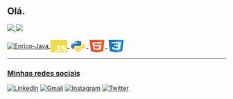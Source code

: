 ## Olá.
<div>
  <a href="https://github.com/enricogregorio">
  <img height="180em" src="https://github-readme-stats.vercel.app/api?username=enricogregorio&show_icons=true&theme=tokyonight&include_all_commits=true&count_private=true"/>
  <img height="180em" src="https://github-readme-stats.vercel.app/api/top-langs/?username=enricogregorio&layout=compact&langs_count=7&theme=tokyonight"/>
</div>
<div style="display: inline_block"><br>
  <img align="center" alt="Enrico-Java" height="30" width="40" src="https://cdn.jsdelivr.net/gh/devicons/devicon/icons/java/java-original.svg" />
  <img align="center" alt="Enrico-Js" height="30" width="40" src="https://raw.githubusercontent.com/devicons/devicon/master/icons/javascript/javascript-plain.svg">
  <img align="center" alt="Enrico-Python" height="30" width="40" src="https://raw.githubusercontent.com/devicons/devicon/master/icons/python/python-original.svg">
  <img align="center" alt="Enrico-HTML" height="30" width="40" src="https://raw.githubusercontent.com/devicons/devicon/master/icons/html5/html5-original.svg">
  <img align="center" alt="Enrico-CSS" height="30" width="40" src="https://raw.githubusercontent.com/devicons/devicon/master/icons/css3/css3-original.svg">
</div>
  
---
### Minhas redes sociais
  
  <div>
    <a href="https://www.linkedin.com/in/enrico-sobrinho-greg%C3%B3rio-85831b1a4/" target="_blank"><img src="https://cdn-icons-png.flaticon.com/512/174/174857.png" alt="LinkedIn" height="30"></a>
    <a href="mailto:enricogregorio5@gmail.com" target="_blank"><img src="https://cdn.icon-icons.com/icons2/2631/PNG/512/gmail_new_logo_icon_159149.png" alt="Gmail" height="34"></a>
    <a href="https://www.instagram.com/enrico.s.g/" target="_blank"><img src="https://user-images.githubusercontent.com/83100249/133948771-ec18ac1d-8f26-44c2-8bfe-48c9ed512530.png" alt="Instagram" height="30"></a>
    <a href="https://twitter.com/enricosg_/" target="_blank"><img src="https://cdn-icons-png.flaticon.com/512/733/733579.png" alt="Twitter" height="30"></a>
  </div>
